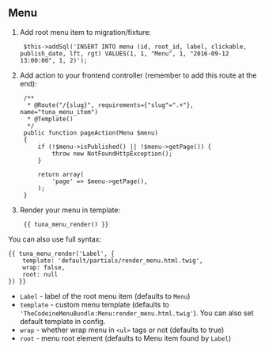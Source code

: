## Menu
1. Add root menu item to migration/fixture:

        $this->addSql('INSERT INTO menu (id, root_id, label, clickable, publish_date, lft, rgt) VALUES(1, 1, "Menu", 1, "2016-09-12 13:00:00", 1, 2)');

2. Add action to your frontend controller (remember to add this route at the end):

        /**
         * @Route("/{slug}", requirements={"slug"=".+"}, name="tuna_menu_item")
         * @Template()
         */
        public function pageAction(Menu $menu)
        {
            if (!$menu->isPublished() || !$menu->getPage()) {
                throw new NotFoundHttpException();
            }

            return array(
                'page' => $menu->getPage(),
            );
        }

3. Render your menu in template:

        {{ tuna_menu_render() }}

You can also use full syntax:

    {{ tuna_menu_render('Label', {
        template: 'default/partials/render_menu.html.twig',
        wrap: false,
        root: null
    }) }}

* `Label` - label of the root menu item (defaults to `Menu`)
* `template` - custom menu template (defaults to `'TheCodeineMenuBundle:Menu:render_menu.html.twig'`). You can also set default template in config.
* `wrap` - whether wrap menu in `<ul>` tags or not (defaults to true)
* `root` - menu root element (defaults to Menu item found by `Label`)
